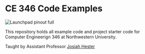 CE 346 Code Examples
========

![Launchpad pinout full](https://raw.githubusercontent.com/jhester/ce346-code/master/media/launchpad_pinout_full.jpg)


This repository holds all example code and project starter code for Computer Engineerign 346 at Northwestern University.

Taught by Assistant Professor [Josiah Hester](http://josiahhester.com)